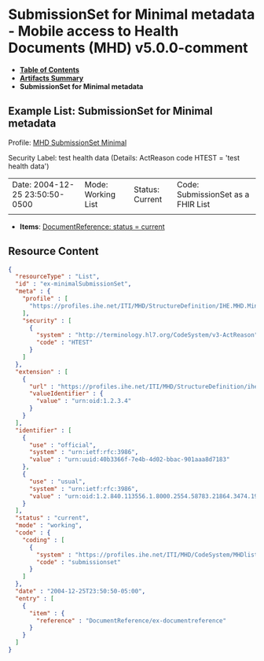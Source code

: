 # SubmissionSet for Minimal metadata - Mobile access to Health Documents (MHD) v5.0.0-comment

* [**Table of Contents**](toc.md)
* [**Artifacts Summary**](artifacts.md)
* **SubmissionSet for Minimal metadata**

## Example List: SubmissionSet for Minimal metadata

Profile: [MHD SubmissionSet Minimal](StructureDefinition-IHE.MHD.Minimal.SubmissionSet.md)

Security Label: test health data (Details: ActReason code HTEST = 'test health data')

| | | | |
| :--- | :--- | :--- | :--- |
| Date: 2004-12-25 23:50:50-0500 | Mode: Working List | Status: Current | Code: SubmissionSet as a FHIR List |
|  | | | |

* **Items**: [DocumentReference: status = current](DocumentReference-ex-documentreference.md)



## Resource Content

```json
{
  "resourceType" : "List",
  "id" : "ex-minimalSubmissionSet",
  "meta" : {
    "profile" : [
      "https://profiles.ihe.net/ITI/MHD/StructureDefinition/IHE.MHD.Minimal.SubmissionSet"
    ],
    "security" : [
      {
        "system" : "http://terminology.hl7.org/CodeSystem/v3-ActReason",
        "code" : "HTEST"
      }
    ]
  },
  "extension" : [
    {
      "url" : "https://profiles.ihe.net/ITI/MHD/StructureDefinition/ihe-sourceId",
      "valueIdentifier" : {
        "value" : "urn:oid:1.2.3.4"
      }
    }
  ],
  "identifier" : [
    {
      "use" : "official",
      "system" : "urn:ietf:rfc:3986",
      "value" : "urn:uuid:40b3366f-7e4b-4d02-bbac-901aaa8d7183"
    },
    {
      "use" : "usual",
      "system" : "urn:ietf:rfc:3986",
      "value" : "urn:oid:1.2.840.113556.1.8000.2554.58783.21864.3474.19410.44358.58254.41281.46354"
    }
  ],
  "status" : "current",
  "mode" : "working",
  "code" : {
    "coding" : [
      {
        "system" : "https://profiles.ihe.net/ITI/MHD/CodeSystem/MHDlistTypes",
        "code" : "submissionset"
      }
    ]
  },
  "date" : "2004-12-25T23:50:50-05:00",
  "entry" : [
    {
      "item" : {
        "reference" : "DocumentReference/ex-documentreference"
      }
    }
  ]
}

```
